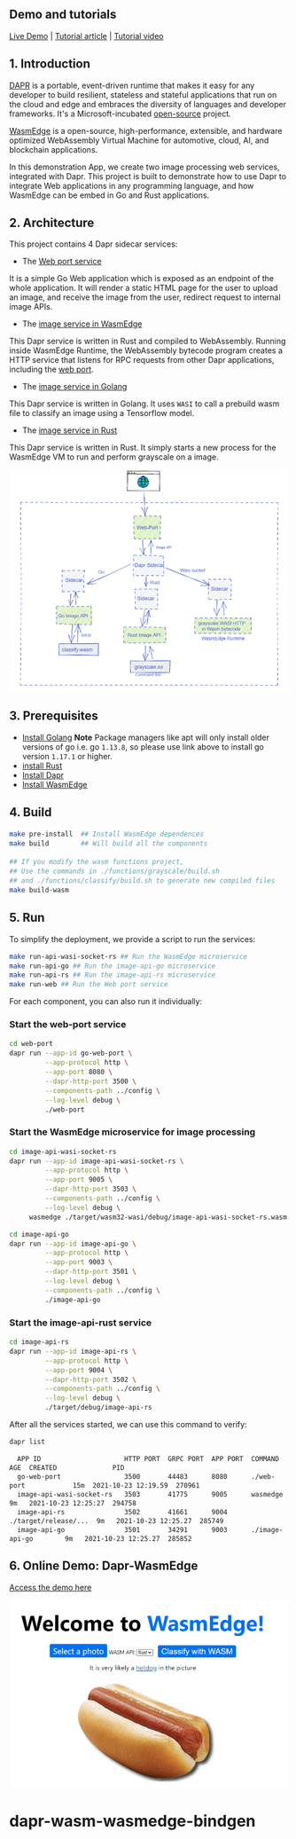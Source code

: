 ## Demo and tutorials

[Live Demo](http://23.100.38.125/static/home.html) | [Tutorial article](https://www.infoq.com/articles/webassembly-dapr-wasmedge/) | [Tutorial video](https://youtu.be/t_sQP6Qpf7U)

## 1. Introduction

[DAPR](https://dapr.io/) is a portable, event-driven runtime that makes it easy for any developer to build resilient, stateless and stateful applications that run on the cloud and edge and embraces the diversity of languages and developer frameworks. It's a Microsoft-incubated [open-source](https://github.com/dapr/dapr) project.

[WasmEdge](https://github.com/WasmEdge/WasmEdge) is a open-source, high-performance, extensible, and hardware optimized WebAssembly Virtual Machine for automotive, cloud, AI, and blockchain applications.

In this demonstration App, we create two image processing web services, integrated with Dapr.
This project is built to demonstrate how to use Dapr to integrate Web applications in any programming language, and how WasmEdge can be embed in Go and Rust applications.

## 2. Architecture

This project contains 4 Dapr sidecar services:

* The [Web port service](./web-port)

It is a simple Go Web application which is exposed as an endpoint of the whole application.
It will render a static HTML page for the user to upload an image, and receive the image from the user, redirect request to internal image APIs.

* The [image service in WasmEdge](./image-api-wasi-socket-rs)

This Dapr service is written in Rust and compiled to WebAssembly. Running inside WasmEdge Runtime, the WebAssembly bytecode program creates a HTTP service that listens for RPC requests from other Dapr applications, including the [web port](./web-port).

* The [image service in Golang](./image-api-go)

This Dapr service is written in Golang. It uses `WASI` to call a prebuild wasm file to classify an image using a Tensorflow model.

* The [image service in Rust](./image-api-rs)

This Dapr service is written in Rust. It simply starts a new process for the WasmEdge VM to run and perform grayscale on a image.

![doc](./doc/dapr-wasmedge.png)

## 3. Prerequisites

* [Install Golang](https://golang.org/doc/install)
**Note** Package managers like apt will only install older versions of go i.e. go `1.13.8`, so please use link above to install go version `1.17.1` or higher.
* [install Rust](https://www.rust-lang.org/en-US/install.html)
* [Install Dapr](https://docs.dapr.io/getting-started/)
* [Install WasmEdge](https://github.com/WasmEdge/WasmEdge/blob/master/docs/install.md)


## 4. Build

```bash
make pre-install  ## Install WasmEdge dependences
make build        ## Will build all the components

## If you modify the wasm functions project,
## Use the commands in ./functions/grayscale/build.sh 
## and ./functions/classify/build.sh to generate new compiled files
make build-wasm
```
## 5. Run

To simplify the deployment, we provide a script to run the services:

```bash
make run-api-wasi-socket-rs ## Run the WasmEdge microservice
make run-api-go ## Run the image-api-go microservice
make run-api-rs ## Run the image-api-rs microservice
make run-web ## Run the Web port service
```

For each component, you can also run it individually:

### Start the web-port service

```bash
cd web-port
dapr run --app-id go-web-port \
         --app-protocol http \
         --app-port 8080 \
         --dapr-http-port 3500 \
         --components-path ../config \
         --log-level debug \
         ./web-port
```

### Start the WasmEdge microservice for image processing

```bash
cd image-api-wasi-socket-rs
dapr run --app-id image-api-wasi-socket-rs \
         --app-protocol http \
         --app-port 9005 \
         --dapr-http-port 3503 \
         --components-path ../config \
         --log-level debug \
	 wasmedge ./target/wasm32-wasi/debug/image-api-wasi-socket-rs.wasm
```

```bash
cd image-api-go
dapr run --app-id image-api-go \
         --app-protocol http \
         --app-port 9003 \
         --dapr-http-port 3501 \
         --log-level debug \
         --components-path ../config \
         ./image-api-go
```

### Start the image-api-rust service

```bash
cd image-api-rs
dapr run --app-id image-api-rs \
         --app-protocol http \
         --app-port 9004 \
         --dapr-http-port 3502 \
         --components-path ../config \
         --log-level debug \
         ./target/debug/image-api-rs
```

After all the services started, we can use this command to verify:

```bash
dapr list
```

```
  APP ID                     HTTP PORT  GRPC PORT  APP PORT  COMMAND               AGE  CREATED              PID
  go-web-port                3500       44483      8080      ./web-port            15m  2021-10-23 12:19.59  270961
  image-api-wasi-socket-rs   3503       41775      9005      wasmedge              9m   2021-10-23 12:25:27  294758
  image-api-rs               3502       41661      9004      ./target/release/...  9m   2021-10-23 12:25.27  285749
  image-api-go               3501       34291      9003      ./image-api-go        9m   2021-10-23 12:25.27  285852
```

## 6. Online Demo: Dapr-WasmEdge

[Access the demo here](http://23.100.38.125/static/home.html)

![](./doc/demo.png)

# dapr-wasm-wasmedge-bindgen
